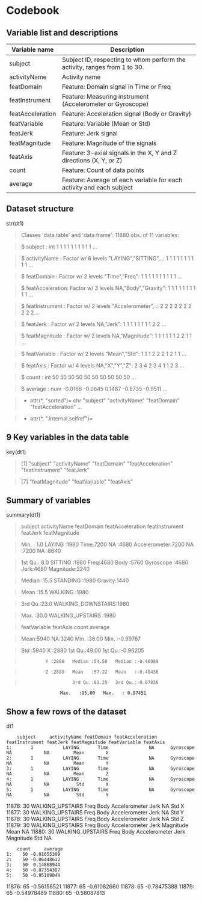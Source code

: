 Codebook
========

Variable list and descriptions
------------------------------

Variable name    | Description
-----------------|-------------
subject          | Subject ID, respecting to whom perform the activity, ranges from 1 to 30.
activityName     | Activity name
featDomain       | Feature: Domain signal in Time or Freq
featInstrument   | Feature: Measuring instrument (Accelerometer or Gyroscope)
featAcceleration | Feature: Acceleration signal (Body or Gravity)
featVariable     | Feature: Variable (Mean or Std)
featJerk         | Feature: Jerk signal
featMagnitude    | Feature: Magnitude of the signals
featAxis         | Feature: 3-axial signals in the X, Y and Z directions (X, Y, or Z)
count        | Feature: Count of data points
average      | Feature: Average of each variable for each activity and each subject


Dataset structure
-----------------

str(dt1)

> Classes 'data.table' and 'data.frame':        11880 obs. of  11 variables:

> $ subject         : int  1 1 1 1 1 1 1 1 1 1 ...

> $ activityName    : Factor w/ 6 levels "LAYING","SITTING",..: 1 1 1 1 1 1 1 1 1 1 ...

> $ featDomain      : Factor w/ 2 levels "Time","Freq": 1 1 1 1 1 1 1 1 1 1 ...

> $ featAcceleration: Factor w/ 3 levels NA,"Body","Gravity": 1 1 1 1 1 1 1 1 1 1 ...

> $ featInstrument  : Factor w/ 2 levels "Accelerometer",..: 2 2 2 2 2 2 2 2 2 2 ...

> $ featJerk        : Factor w/ 2 levels NA,"Jerk": 1 1 1 1 1 1 1 1 2 2 ...

> $ featMagnitude   : Factor w/ 2 levels NA,"Magnitude": 1 1 1 1 1 1 2 2 1 1 ...

> $ featVariable    : Factor w/ 2 levels "Mean","Std": 1 1 1 2 2 2 1 2 1 1 ...

> $ featAxis        : Factor w/ 4 levels NA,"X","Y","Z": 2 3 4 2 3 4 1 1 2 3 ...

> $ count           : int  50 50 50 50 50 50 50 50 50 50 ...

> $ average         : num  -0.0166 -0.0645 0.1487 -0.8735 -0.9511 ...

> - attr(*, "sorted")= chr  "subject" "activityName" "featDomain" "featAcceleration" ...

> - attr(*, ".internal.selfref")=<externalptr>


9 Key variables in the data table
-------------------------------

key(dt1)

> [1] "subject"          "activityName"     "featDomain"       "featAcceleration" "featInstrument"   "featJerk" 

> [7] "featMagnitude"    "featVariable"     "featAxis" 


Summary of variables
--------------------

summary(dt1)

> subject                 activityName  featDomain  featAcceleration       featInstrument featJerk      featMagnitude 

>  Min.   : 1.0   LAYING            :1980   Time:7200   NA     :4680     Accelerometer:7200   NA  :7200   NA       :8640  
 
>  1st Qu.: 8.0   SITTING           :1980   Freq:4680   Body   :5760     Gyroscope    :4680   Jerk:4680   Magnitude:3240  
 
> Median :15.5   STANDING          :1980               Gravity:1440                 
 
> Mean   :15.5   WALKING           :1980                    
 
> 3rd Qu.:23.0   WALKING_DOWNSTAIRS:1980 
 
> Max.   :30.0   WALKING_UPSTAIRS  :1980                                                                                 
 
 
> featVariable featAxis      count          average
 
 
> Mean:5940    NA:3240   Min.   :36.00   Min.   :-0.99767
 
> Std :5940    X :2880   1st Qu.:49.00   1st Qu.:-0.96205
 
>              Y :2880   Median :54.50   Median :-0.46989  
              
>              Z :2880   Mean   :57.22   Mean   :-0.48436  
              
>                        3rd Qu.:63.25   3rd Qu.:-0.07836 
                        
                        Max.   :95.00   Max.   : 0.97451 


Show a few rows of the dataset
------------------------------
dt1

        subject     activityName featDomain featAcceleration featInstrument featJerk featMagnitude featVariable featAxis
    1:       1           LAYING       Time               NA      Gyroscope       NA            NA         Mean        X
    2:       1           LAYING       Time               NA      Gyroscope       NA            NA         Mean        Y
    3:       1           LAYING       Time               NA      Gyroscope       NA            NA         Mean        Z
    4:       1           LAYING       Time               NA      Gyroscope       NA            NA          Std        X
    5:       1           LAYING       Time               NA      Gyroscope       NA            NA          Std        Y
                                                                                                                
11876:      30 WALKING_UPSTAIRS       Freq             Body  Accelerometer     Jerk            NA          Std        X
11877:      30 WALKING_UPSTAIRS       Freq             Body  Accelerometer     Jerk            NA          Std        Y
11878:      30 WALKING_UPSTAIRS       Freq             Body  Accelerometer     Jerk            NA          Std        Z
11879:      30 WALKING_UPSTAIRS       Freq             Body  Accelerometer     Jerk     Magnitude         Mean       NA
11880:      30 WALKING_UPSTAIRS       Freq             Body  Accelerometer     Jerk     Magnitude          Std       NA

        count     average
    1:    50 -0.01655309
    2:    50 -0.06448612
    3:    50  0.14868944
    4:    50 -0.87354387
    5:    50 -0.95109044
                 
11876:    65 -0.56156521
11877:    65 -0.61082660
11878:    65 -0.78475388
11879:    65 -0.54978489
11880:    65 -0.58087813